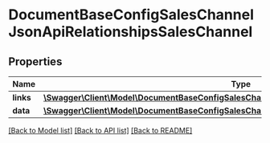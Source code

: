 # DocumentBaseConfigSalesChannelJsonApiRelationshipsSalesChannel

## Properties
Name | Type | Description | Notes
------------ | ------------- | ------------- | -------------
**links** | [**\Swagger\Client\Model\DocumentBaseConfigSalesChannelJsonApiRelationshipsSalesChannelLinks**](DocumentBaseConfigSalesChannelJsonApiRelationshipsSalesChannelLinks.md) |  | [optional] 
**data** | [**\Swagger\Client\Model\DocumentBaseConfigSalesChannelJsonApiRelationshipsSalesChannelData**](DocumentBaseConfigSalesChannelJsonApiRelationshipsSalesChannelData.md) |  | [optional] 

[[Back to Model list]](../../README.md#documentation-for-models) [[Back to API list]](../../README.md#documentation-for-api-endpoints) [[Back to README]](../../README.md)

